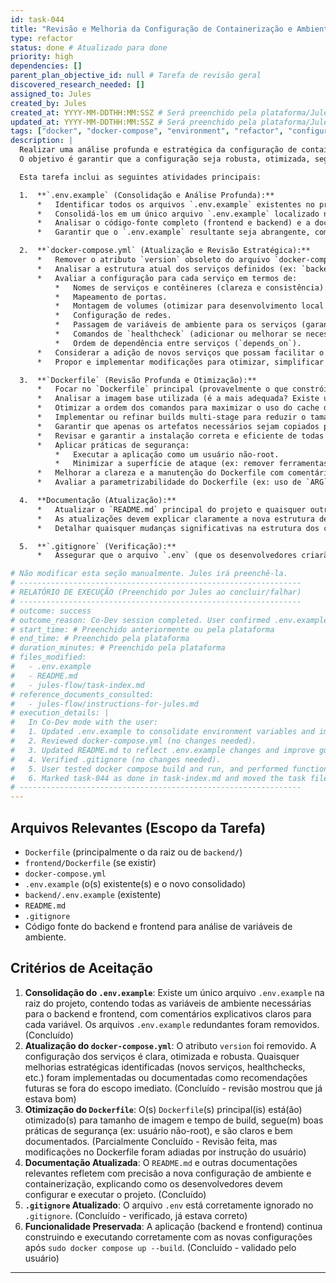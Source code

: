 ```yaml
---
id: task-044
title: "Revisão e Melhoria da Configuração de Containerização e Ambiente"
type: refactor
status: done # Atualizado para done
priority: high
dependencies: []
parent_plan_objective_id: null # Tarefa de revisão geral
discovered_research_needed: []
assigned_to: Jules
created_by: Jules
created_at: YYYY-MM-DDTHH:MM:SSZ # Será preenchido pela plataforma/Jules
updated_at: YYYY-MM-DDTHH:MM:SSZ # Será preenchido pela plataforma/Jules
tags: ["docker", "docker-compose", "environment", "refactor", "configuration"]
description: |
  Realizar uma análise profunda e estratégica da configuração de containerização e ambiente do projeto.
  O objetivo é garantir que a configuração seja robusta, otimizada, segura, fácil de usar e bem documentada.

  Esta tarefa inclui as seguintes atividades principais:

  1.  **`.env.example` (Consolidação e Análise Profunda):**
      *   Identificar todos os arquivos `.env.example` existentes no projeto (raiz e `backend/`).
      *   Consolidá-los em um único arquivo `.env.example` localizado na raiz do projeto.
      *   Analisar o código-fonte completo (frontend e backend) e a documentação existente para identificar todas as variáveis de ambiente atualmente em uso e quaisquer variáveis que seriam benéficas para adicionar (ex: configurações de portas, URLs de serviços externos, chaves de API, flags de modo de desenvolvimento/produção, níveis de log, etc.).
      *   Garantir que o `.env.example` resultante seja abrangente, com cada variável claramente comentada para explicar seu propósito, valores possíveis e se é opcional ou obrigatória.

  2.  **`docker-compose.yml` (Atualização e Revisão Estratégica):**
      *   Remover o atributo `version` obsoleto do arquivo `docker-compose.yml`.
      *   Analisar a estrutura atual dos serviços definidos (ex: `backend`, `frontend`).
      *   Avaliar a configuração para cada serviço em termos de:
          *   Nomes de serviços e contêineres (clareza e consistência).
          *   Mapeamento de portas.
          *   Montagem de volumes (otimizar para desenvolvimento local e persistência de dados, se aplicável).
          *   Configuração de redes.
          *   Passagem de variáveis de ambiente para os serviços (garantir que todas as necessárias do novo `.env.example` sejam consideradas).
          *   Comandos de `healthcheck` (adicionar ou melhorar se necessário).
          *   Ordem de dependência entre serviços (`depends_on`).
      *   Considerar a adição de novos serviços que possam facilitar o desenvolvimento ou simular melhor o ambiente de produção (ex: um serviço de banco de dados dedicado se o projeto evoluir para tal, um reverse proxy como Nginx para servir o frontend e rotear para o backend, ferramentas de logging/monitoring).
      *   Propor e implementar modificações para otimizar, simplificar ou tornar a configuração do Docker Compose mais robusta e alinhada com as boas práticas.

  3.  **`Dockerfile` (Revisão Profunda e Otimização):**
      *   Focar no `Dockerfile` principal (provavelmente o que constrói a imagem do backend, e o do frontend se existir separadamente e for complexo).
      *   Analisar a imagem base utilizada (é a mais adequada? Existe uma versão mais recente ou menor?).
      *   Otimizar a ordem dos comandos para maximizar o uso do cache de build do Docker.
      *   Implementar ou refinar builds multi-stage para reduzir o tamanho final da imagem, separando dependências de build de dependências de runtime.
      *   Garantir que apenas os artefatos necessários sejam copiados para a imagem final.
      *   Revisar e garantir a instalação correta e eficiente de todas as dependências de sistema e de aplicação.
      *   Aplicar práticas de segurança:
          *   Executar a aplicação como um usuário não-root.
          *   Minimizar a superfície de ataque (ex: remover ferramentas desnecessárias da imagem final).
      *   Melhorar a clareza e a manutenção do Dockerfile com comentários explicativos e `LABEL`s (ex: `maintainer`, `description`, `version`).
      *   Avaliar a parametrizabilidade do Dockerfile (ex: uso de `ARG`s para configurações de build).

  4.  **Documentação (Atualização):**
      *   Atualizar o `README.md` principal do projeto e quaisquer outros documentos relevantes (ex: guias de contribuição, documentação específica de backend/frontend).
      *   As atualizações devem explicar claramente a nova estrutura de configuração de ambiente (o `.env.example` único), como configurar as variáveis de ambiente, e como usar os comandos `docker compose` atualizados para construir e executar a aplicação.
      *   Detalhar quaisquer mudanças significativas na estrutura dos containers ou no processo de build.

  5.  **`.gitignore` (Verificação):**
      *   Assegurar que o arquivo `.env` (que os desenvolvedores criarão a partir do `.env.example`) esteja corretamente listado no arquivo `.gitignore` para evitar o commit acidental de segredos.

# Não modificar esta seção manualmente. Jules irá preenchê-la.
# ---------------------------------------------------------------
# RELATÓRIO DE EXECUÇÃO (Preenchido por Jules ao concluir/falhar)
# ---------------------------------------------------------------
# outcome: success
# outcome_reason: Co-Dev session completed. User confirmed .env.example and README.md updates were successful and application runs as expected.
# start_time: # Preenchido anteriormente ou pela plataforma
# end_time: # Preenchido pela plataforma
# duration_minutes: # Preenchido pela plataforma
# files_modified:
#   - .env.example
#   - README.md
#   - jules-flow/task-index.md
# reference_documents_consulted:
#   - jules-flow/instructions-for-jules.md
# execution_details: |
#   In Co-Dev mode with the user:
#   1. Updated .env.example to consolidate environment variables and improve comments.
#   2. Reviewed docker-compose.yml (no changes needed).
#   3. Updated README.md to reflect .env.example changes and improve guidance.
#   4. Verified .gitignore (no changes needed).
#   5. User tested docker compose build and run, and performed functional testing in the browser. All successful.
#   6. Marked task-044 as done in task-index.md and moved the task file.
# ---------------------------------------------------------------
---
```


## Arquivos Relevantes (Escopo da Tarefa)
*   `Dockerfile` (principalmente o da raiz ou de `backend/`)
*   `frontend/Dockerfile` (se existir)
*   `docker-compose.yml`
*   `.env.example` (o(s) existente(s) e o novo consolidado)
*   `backend/.env.example` (existente)
*   `README.md`
*   `.gitignore`
*   Código fonte do backend e frontend para análise de variáveis de ambiente.

## Critérios de Aceitação
1.  **Consolidação do `.env.example`**: Existe um único arquivo `.env.example` na raiz do projeto, contendo todas as variáveis de ambiente necessárias para o backend e frontend, com comentários explicativos claros para cada variável. Os arquivos `.env.example` redundantes foram removidos. (Concluído)
2.  **Atualização do `docker-compose.yml`**: O atributo `version` foi removido. A configuração dos serviços é clara, otimizada e robusta. Quaisquer melhorias estratégicas identificadas (novos serviços, healthchecks, etc.) foram implementadas ou documentadas como recomendações futuras se fora do escopo imediato. (Concluído - revisão mostrou que já estava bom)
3.  **Otimização do `Dockerfile`**: O(s) `Dockerfile`(s) principal(is) está(ão) otimizado(s) para tamanho de imagem e tempo de build, segue(m) boas práticas de segurança (ex: usuário não-root), e são claros e bem documentados. (Parcialmente Concluído - Revisão feita, mas modificações no Dockerfile foram adiadas por instrução do usuário)
4.  **Documentação Atualizada**: O `README.md` e outras documentações relevantes refletem com precisão a nova configuração de ambiente e containerização, explicando como os desenvolvedores devem configurar e executar o projeto. (Concluído)
5.  **`.gitignore` Atualizado**: O arquivo `.env` está corretamente ignorado no `.gitignore`. (Concluído - verificado, já estava correto)
6.  **Funcionalidade Preservada**: A aplicação (backend e frontend) continua construindo e executando corretamente com as novas configurações após `sudo docker compose up --build`. (Concluído - validado pelo usuário)
---
